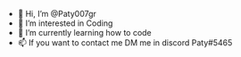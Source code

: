 - 👋 Hi, I’m @Paty007gr
- 👀 I’m interested in Coding
- 🌱 I’m currently learning how to code
- 📫 If you want to contact me DM me in discord Paty#5465

<!---
Paty007gr/Paty007gr is a ✨ special ✨ repository because its `README.md` (this file) appears on your GitHub profile.
You can click the Preview link to take a look at your changes.
--->
